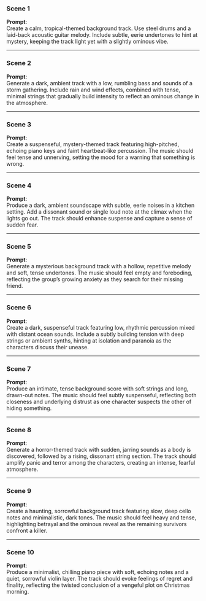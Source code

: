 ### **Scene 1**  
**Prompt**:  
Create a calm, tropical-themed background track. Use steel drums and a laid-back acoustic guitar melody. Include subtle, eerie undertones to hint at mystery, keeping the track light yet with a slightly ominous vibe.

---

### **Scene 2**  
**Prompt**:  
Generate a dark, ambient track with a low, rumbling bass and sounds of a storm gathering. Include rain and wind effects, combined with tense, minimal strings that gradually build intensity to reflect an ominous change in the atmosphere.

---

### **Scene 3**  
**Prompt**:  
Create a suspenseful, mystery-themed track featuring high-pitched, echoing piano keys and faint heartbeat-like percussion. The music should feel tense and unnerving, setting the mood for a warning that something is wrong.

---

### **Scene 4**  
**Prompt**:  
Produce a dark, ambient soundscape with subtle, eerie noises in a kitchen setting. Add a dissonant sound or single loud note at the climax when the lights go out. The track should enhance suspense and capture a sense of sudden fear.

---

### **Scene 5**  
**Prompt**:  
Generate a mysterious background track with a hollow, repetitive melody and soft, tense undertones. The music should feel empty and foreboding, reflecting the group’s growing anxiety as they search for their missing friend.

---

### **Scene 6**  
**Prompt**:  
Create a dark, suspenseful track featuring low, rhythmic percussion mixed with distant ocean sounds. Include a subtly building tension with deep strings or ambient synths, hinting at isolation and paranoia as the characters discuss their unease.

---

### **Scene 7**  
**Prompt**:  
Produce an intimate, tense background score with soft strings and long, drawn-out notes. The music should feel subtly suspenseful, reflecting both closeness and underlying distrust as one character suspects the other of hiding something.

---

### **Scene 8**  
**Prompt**:  
Generate a horror-themed track with sudden, jarring sounds as a body is discovered, followed by a rising, dissonant string section. The track should amplify panic and terror among the characters, creating an intense, fearful atmosphere.

---

### **Scene 9**  
**Prompt**:  
Create a haunting, sorrowful background track featuring slow, deep cello notes and minimalistic, dark tones. The music should feel heavy and tense, highlighting betrayal and the ominous reveal as the remaining survivors confront a killer.

---

### **Scene 10**  
**Prompt**:  
Produce a minimalist, chilling piano piece with soft, echoing notes and a quiet, sorrowful violin layer. The track should evoke feelings of regret and finality, reflecting the twisted conclusion of a vengeful plot on Christmas morning.

